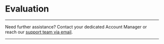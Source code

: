 # Evaluation

___
Need further assistance? Contact your dedicated Account Manager or reach our [support team via email](mailto:support@121.global).
___
